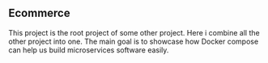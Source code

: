 ## Ecommerce 

This project is the root project of some other project. Here i combine all the other project into one. The main goal is to showcase how Docker compose can help us build microservices software easily.

